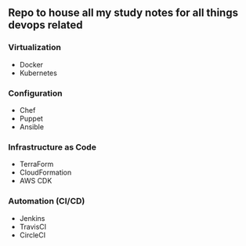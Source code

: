 ## Repo to house all my study notes for all things devops related

### Virtualization

- Docker
- Kubernetes

### Configuration

- Chef
- Puppet
- Ansible

### Infrastructure as Code

- TerraForm
- CloudFormation
- AWS CDK

### Automation (CI/CD)

- Jenkins
- TravisCI
- CircleCI
